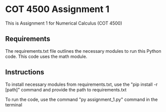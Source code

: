 # COT 4500 Assignment 1

This is Assignment 1 for Numerical Calculus (COT 4500)

## Requirements

The requirements.txt file outlines the necessary modules to run this Python code. This code uses the math module.

## Instructions

To install necessary modules from requirements.txt, use the "pip install -r [path]" command and provide the path to requirements.txt

To run the code, use the command "py assignment_1.py" command in the terminal